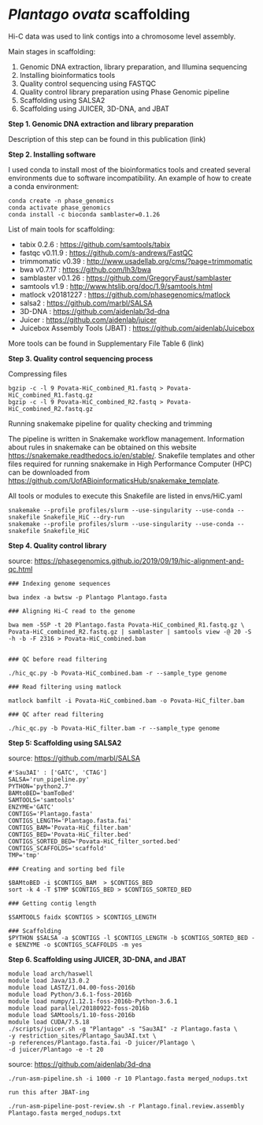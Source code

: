 # *Plantago ovata* scaffolding

Hi-C data was used to link contigs into a chromosome level assembly.

Main stages in scaffolding:

1. Genomic DNA extraction, library preparation, and Illumina sequencing
2. Installing bioinformatics tools
3. Quality control sequencing using FASTQC
4. Quality control library preparation using Phase Genomic pipeline
5. Scaffolding using SALSA2
6. Scaffolding using JUICER, 3D-DNA, and JBAT


**Step 1. Genomic DNA extraction and library preparation**

Description of this step can be found in this publication (link)

**Step 2. Installing software**

I used conda to install most of the bioinformatics tools and created several environments due to software incompatibility.
An example of how to create a conda environment:
```
conda create -n phase_genomics
conda activate phase_genomics
conda install -c bioconda samblaster=0.1.26
```
List of main tools for scaffolding:
- tabix 0.2.6 : https://github.com/samtools/tabix
- fastqc v0.11.9 : https://github.com/s-andrews/FastQC
- trimmomatic v0.39 : http://www.usadellab.org/cms/?page=trimmomatic
- bwa v0.7.17 : https://github.com/lh3/bwa
- samblaster v0.1.26 : https://github.com/GregoryFaust/samblaster
- samtools v1.9 : http://www.htslib.org/doc/1.9/samtools.html
- matlock v20181227 : https://github.com/phasegenomics/matlock 
- salsa2 : https://github.com/marbl/SALSA
- 3D-DNA : https://github.com/aidenlab/3d-dna
- Juicer : https://github.com/aidenlab/juicer
- Juicebox Assembly Tools (JBAT) : https://github.com/aidenlab/Juicebox

More tools can be found in Supplementary File Table 6 (link)

**Step 3. Quality control sequencing process**

Compressing files
```
bgzip -c -l 9 Povata-HiC_combined_R1.fastq > Povata-HiC_combined_R1.fastq.gz
bgzip -c -l 9 Povata-HiC_combined_R2.fastq > Povata-HiC_combined_R2.fastq.gz
```

Running snakemake pipeline for quality checking and trimming

The pipeline is written in Snakemake workflow management. Information about rules in snakemake can be obtained on this website https://snakemake.readthedocs.io/en/stable/. Snakefile templates and other files required for running snakemake in High Performance Computer (HPC) can be downloaded from https://github.com/UofABioinformaticsHub/snakemake_template.

All tools or modules to execute this Snakefile are listed in envs/HiC.yaml

```
snakemake --profile profiles/slurm --use-singularity --use-conda --snakefile Snakefile_HiC --dry-run
snakemake --profile profiles/slurm --use-singularity --use-conda --snakefile Snakefile_HiC
```


**Step 4. Quality control library**

source: https://phasegenomics.github.io/2019/09/19/hic-alignment-and-qc.html
  ```
### Indexing genome sequences

bwa index -a bwtsw -p Plantago Plantago.fasta

### Aligning Hi-C read to the genome

bwa mem -5SP -t 20 Plantago.fasta Povata-HiC_combined_R1.fastq.gz \
Povata-HiC_combined_R2.fastq.gz | samblaster | samtools view -@ 20 -S -h -b -F 2316 > Povata-HiC_combined.bam


### QC before read filtering

./hic_qc.py -b Povata-HiC_combined.bam -r --sample_type genome

### Read filtering using matlock

matlock bamfilt -i Povata-HiC_combined.bam -o Povata-HiC_filter.bam

### QC after read filtering

./hic_qc.py -b Povata-HiC_filter.bam -r --sample_type genome
 ```

**Step 5: Scaffolding using SALSA2**

source: https://github.com/marbl/SALSA
 ```
 #'Sau3AI' : ['GATC', 'CTAG']
SALSA='run_pipeline.py'
PYTHON='python2.7'
BAMtoBED='bamToBed'
SAMTOOLS='samtools'
ENZYME='GATC'
CONTIGS='Plantago.fasta'
CONTIGS_LENGTH='Plantago.fasta.fai'
CONTIGS_BAM='Povata-HiC_filter.bam'
CONTIGS_BED='Povata-HiC_filter.bed'
CONTIGS_SORTED_BED='Povata-HiC_filter_sorted.bed'
CONTIGS_SCAFFOLDS='scaffold'
TMP='tmp'

### Creating and sorting bed file

$BAMtoBED -i $CONTIGS_BAM  > $CONTIGS_BED
sort -k 4 -T $TMP $CONTIGS_BED > $CONTIGS_SORTED_BED

### Getting contig length

$SAMTOOLS faidx $CONTIGS > $CONTIGS_LENGTH

### Scaffolding
$PYTHON $SALSA -a $CONTIGS -l $CONTIGS_LENGTH -b $CONTIGS_SORTED_BED -e $ENZYME -o $CONTIGS_SCAFFOLDS -m yes

```

**Step 6. Scaffolding using JUICER, 3D-DNA, and JBAT**

```
module load arch/haswell
module load Java/13.0.2
module load LASTZ/1.04.00-foss-2016b
module load Python/3.6.1-foss-2016b
module load numpy/1.12.1-foss-2016b-Python-3.6.1
module load parallel/20180922-foss-2016b
module load SAMtools/1.10-foss-2016b
module load CUDA/7.5.18
./scripts/juicer.sh -g "Plantago" -s "Sau3AI" -z Plantago.fasta \
-y restriction_sites/Plantago_Sau3AI.txt \
-p references/Plantago.fasta.fai -D juicer/Plantago \
-d juicer/Plantago -e -t 20
```

source: https://github.com/aidenlab/3d-dna
```
./run-asm-pipeline.sh -i 1000 -r 10 Plantago.fasta merged_nodups.txt

run this after JBAT-ing

./run-asm-pipeline-post-review.sh -r Plantago.final.review.assembly Plantago.fasta merged_nodups.txt
```

